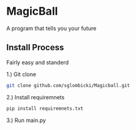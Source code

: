 # MagicBall
A program that tells you your future

## Install Process
Fairly easy and standerd

1.) Git clone
``` Bash
git clone github.com/sglombicki/Magicball.git
```

2.) Install requiremnets
``` Bash
pip install requiremnets.txt
```

3.) Run main.py
